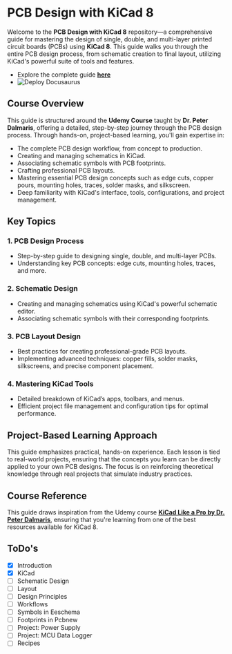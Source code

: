 # PCB Design with KiCad 8

Welcome to the **PCB Design with KiCad 8** repository—a comprehensive guide for mastering the design of single, double, and multi-layer printed circuit boards (PCBs) using **KiCad 8**. This guide walks you through the entire PCB design process, from schematic creation to final layout, utilizing KiCad's powerful suite of tools and features.

- Explore the complete guide [**here**](https://cagricatik.github.io/PCB-Design-with-KiCad/)
- ![Deploy Docusaurus](https://github.com/CagriCatik/PCB-Design-with-KiCad/actions/workflows/deploy.yml/badge.svg)

## Course Overview

This guide is structured around the **Udemy Course** taught by **Dr. Peter Dalmaris**, offering a detailed, step-by-step journey through the PCB design process. Through hands-on, project-based learning, you'll gain expertise in:

- The complete PCB design workflow, from concept to production.
- Creating and managing schematics in KiCad.
- Associating schematic symbols with PCB footprints.
- Crafting professional PCB layouts.
- Mastering essential PCB design concepts such as edge cuts, copper pours, mounting holes, traces, solder masks, and silkscreen.
- Deep familiarity with KiCad's interface, tools, configurations, and project management.

## Key Topics

### 1. PCB Design Process
- Step-by-step guide to designing single, double, and multi-layer PCBs.
- Understanding key PCB concepts: edge cuts, mounting holes, traces, and more.

### 2. Schematic Design
- Creating and managing schematics using KiCad's powerful schematic editor.
- Associating schematic symbols with their corresponding footprints.

### 3. PCB Layout Design
- Best practices for creating professional-grade PCB layouts.
- Implementing advanced techniques: copper fills, solder masks, silkscreens, and precise component placement.

### 4. Mastering KiCad Tools
- Detailed breakdown of KiCad’s apps, toolbars, and menus.
- Efficient project file management and configuration tips for optimal performance.

## Project-Based Learning Approach

This guide emphasizes practical, hands-on experience. Each lesson is tied to real-world projects, ensuring that the concepts you learn can be directly applied to your own PCB designs. The focus is on reinforcing theoretical knowledge through real projects that simulate industry practices.

## Course Reference

This guide draws inspiration from the Udemy course **[KiCad Like a Pro by Dr. Peter Dalmaris](https://www.udemy.com/course/KiCad-like-a-pro-3e)**, ensuring that you're learning from one of the best resources available for KiCad 8.


## ToDo's

- [x] Introduction
- [x] KiCad
- [ ] Schematic Design
- [ ] Layout
- [ ] Design Principles
- [ ] Workflows
- [ ] Symbols in Eeschema
- [ ] Footprints in Pcbnew
- [ ] Project: Power Supply
- [ ] Project: MCU Data Logger
- [ ] Recipes
